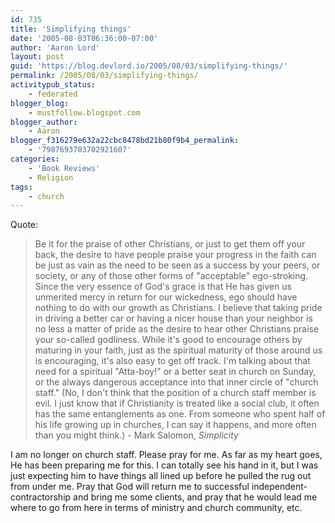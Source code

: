 ```yaml
---
id: 735
title: 'Simplifying things'
date: '2005-08-03T06:36:00-07:00'
author: 'Aaron Lord'
layout: post
guid: 'https://blog.devlord.io/2005/08/03/simplifying-things/'
permalink: /2005/08/03/simplifying-things/
activitypub_status:
    - federated
blogger_blog:
    - mustfollow.blogspot.com
blogger_author:
    - Aaron
blogger_f316279e632a22cbc8478bd21b80f9b4_permalink:
    - '7987693703702921607'
categories:
    - 'Book Reviews'
    - Religion
tags:
    - church
---
```


Quote:<br /><blockquote>Be it for the praise of other Christians, or just to get them off your back, the desire to have people praise your progress in the faith can be just as vain as the need to be seen as a success by your peers, or society, or any of those other forms of "acceptable" ego-stroking. Since the very essence of God's grace is that He has given us unmerited mercy in return for our wickedness, ego should have nothing to do with our growth as Christians. I believe that taking pride in driving a better car or having a nicer house than your neighbor is no less a matter of pride as the desire to hear other Christians praise your so-called godliness. While it's good to encourage others by maturing in your faith, just as the spiritual maturity of those around us is encouraging, it's also easy to get off track. I'm talking about that need for a spiritual "Atta-boy!" or a better seat in church on Sunday, or the always dangerous acceptance into that inner circle of "church staff." (No, I don't think that the position of a church staff member is evil. I just know that if Christianity is treated like a social club, it often has the same entanglements as one. From someone who spent half of his life growing up in churches, I can say it happens, and more often than you might think.) - Mark Salomon, <i>Simplicity</i></blockquote>I am no longer on church staff.  Please pray for me.  As far as my heart goes, He has been preparing me for this.  I can totally see his hand in it, but I was just expecting him to have things all lined up before he pulled the rug out from under me.  Pray that God will return me to successful independent-contractorship and bring me some clients, and pray that he would lead me where to go from here in terms of ministry and church community, etc.<div class="blogger-post-footer"><img width='1' height='1' src='' alt='' /></div>